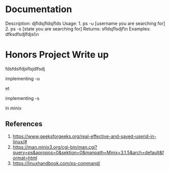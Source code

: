 # Documentation
  Description: 
    djfldsjfldsjflds
  Usage:
    1. ps -u [username you are searching for]
    2. ps -s [state you are searching for]
  Returns:
    sfldsjflsdjf\n
Examples:
    dfksdfsdjlfdjsl\n
# Honors Project Write up

fdsfdslfdjsflsjdlfsdj

implementing -u

et

implementing -s

in minix

## References
  1. https://www.geeksforgeeks.org/real-effective-and-saved-userid-in-linux/# 
  2. https://man.minix3.org/cgi-bin/man.cgi?query=ps&apropos=0&sektion=0&manpath=Minix+3.1.5&arch=default&format=html
  3. https://linuxhandbook.com/ps-command/
